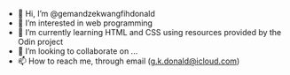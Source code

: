 - 👋 Hi, I’m @gemandzekwangfihdonald
- 👀 I’m interested in web programming
- 🌱 I’m currently learning HTML and CSS using resources provided by the Odin project
- 💞️ I’m looking to collaborate on ...
- 📫 How to reach me, through email (g.k.donald@icloud.com)

<!---
gemandzekwangfihdonald/gemandzekwangfihdonald is a ✨ special ✨ repository because its `README.md` (this file) appears on your GitHub profile.
You can click the Preview link to take a look at your changes.
--->
